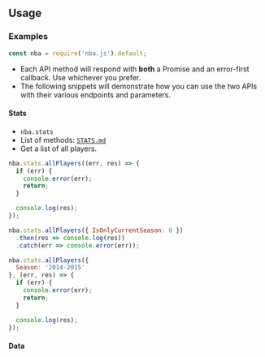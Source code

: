 ## Usage

### Examples

```js
const nba = require('nba.js').default;
```

- Each API method will respond with **both** a Promise and an error-first callback. Use whichever you prefer.
- The following snippets will demonstrate how you can use the two APIs with their various endpoints and parameters.

#### Stats

  - `nba.stats`
  - List of methods: [`STATS.md`](api/STATS.md#method-reference)
  - Get a list of all players.
  
  ```js
  nba.stats.allPlayers((err, res) => {
    if (err) {
      console.error(err);
      return;
    }

    console.log(res);
  });
  ```

  ```js
  nba.stats.allPlayers({ IsOnlyCurrentSeason: 0 })
    .then(res => console.log(res))
    .catch(err => console.error(err));
  ```

  ```js
  nba.stats.allPlayers({ 
    Season: '2014-2015' 
  }, (err, res) => {
    if (err) {
      console.error(err);
      return;
    }

    console.log(res);
  });
  ```

#### Data

